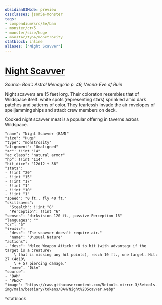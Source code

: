```yaml
---
obsidianUIMode: preview
cssclasses: json5e-monster
tags:
- compendium/src/5e/bam
- monster/cr/5
- monster/size/huge
- monster/type/monstrosity
statblock: inline
aliases: ["Night Scavver"]
---
```

# [Night Scavver](Mechanics\bestiary\monstrosity/night-scavver-bam.md)
*Source: Boo's Astral Menagerie p. 49, Vecna: Eve of Ruin*  

Night scavvers are 15 feet long. Their coloration resembles that of Wildspace itself: white spots (representing stars) sprinkled amid dark patches and patterns of color. They fearlessly invade the air envelopes of spelljamming ships and attack crew members on deck.

Cooked night scavver meat is a popular offering in taverns across Wildspace.

```statblock
"name": "Night Scavver (BAM)"
"size": "Huge"
"type": "monstrosity"
"alignment": "Unaligned"
"ac": !!int "14"
"ac_class": "natural armor"
"hp": !!int "114"
"hit_dice": "12d12 + 36"
"stats":
- !!int "20"
- !!int "15"
- !!int "17"
- !!int "1"
- !!int "10"
- !!int "1"
"speed": "0 ft., fly 40 ft."
"skillsaves":
  "Stealth": !!int "8"
  "Perception": !!int "6"
"senses": "darkvision 120 ft., passive Perception 16"
"languages": ""
"cr": "5"
"traits":
- "desc": "The scavver doesn't require air."
  "name": "Unusual Nature"
"actions":
- "desc": "Melee Weapon Attack: +8 to hit (with advantage if the target is a creature\
    \ that is missing any hit points), reach 10 ft., one target. Hit: 27 (4d10\
    \ + 5) piercing damage."
  "name": "Bite"
"source":
- "BAM"
- "VEoR"
"image": "https://raw.githubusercontent.com/5etools-mirror-3/5etools-img/main/bestiary/tokens/BAM/Night%20Scavver.webp"
```
^statblock